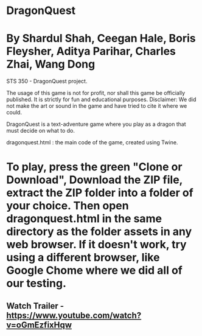 # DragonQuest
# By Shardul Shah, Ceegan Hale, Boris Fleysher, Aditya Parihar, Charles Zhai, Wang Dong
 STS 350 - DragonQuest project.
 
 The usage of this game is not for profit, nor shall this game be officially published. It is strictly for fun and educational purposes.
 Disclaimer: We did not make the art or sound in the game and have tried to cite it where we could.
 
 DragonQuest is a text-adventure game where you play as a dragon that must decide on what to do.
 
 dragonquest.html : the main code of the game, created using Twine. 
 
# To play, press the green "Clone or Download",  Download the ZIP file, extract the ZIP folder into a folder of your choice. Then open dragonquest.html in the same directory as the folder assets in any web browser. If it doesn't work, try using a different browser, like Google Chome where we did all of our testing.

## Watch Trailer - https://www.youtube.com/watch?v=oGmEzfixHqw
